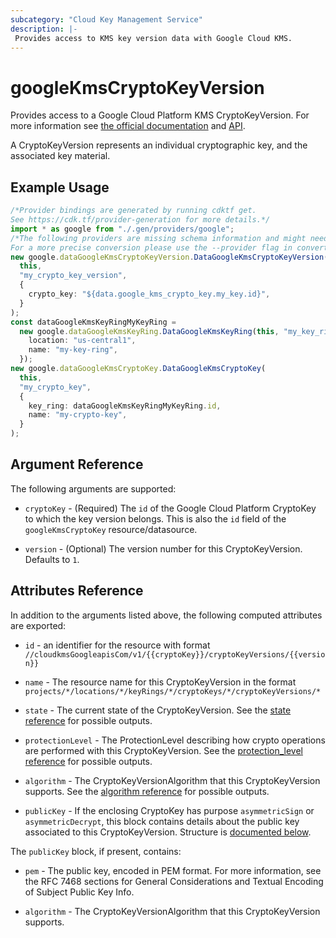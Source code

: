 ```yaml
---
subcategory: "Cloud Key Management Service"
description: |-
 Provides access to KMS key version data with Google Cloud KMS.
---
```


# googleKmsCryptoKeyVersion

Provides access to a Google Cloud Platform KMS CryptoKeyVersion. For more information see
[the official documentation](https://cloud.google.com/kms/docs/object-hierarchy#key_version)
and
[API](https://cloud.google.com/kms/docs/reference/rest/v1/projects.locations.keyRings.cryptoKeys.cryptoKeyVersions).

A CryptoKeyVersion represents an individual cryptographic key, and the associated key material.

## Example Usage

```typescript
/*Provider bindings are generated by running cdktf get.
See https://cdk.tf/provider-generation for more details.*/
import * as google from "./.gen/providers/google";
/*The following providers are missing schema information and might need manual adjustments to synthesize correctly: google.
For a more precise conversion please use the --provider flag in convert.*/
new google.dataGoogleKmsCryptoKeyVersion.DataGoogleKmsCryptoKeyVersion(
  this,
  "my_crypto_key_version",
  {
    crypto_key: "${data.google_kms_crypto_key.my_key.id}",
  }
);
const dataGoogleKmsKeyRingMyKeyRing =
  new google.dataGoogleKmsKeyRing.DataGoogleKmsKeyRing(this, "my_key_ring", {
    location: "us-central1",
    name: "my-key-ring",
  });
new google.dataGoogleKmsCryptoKey.DataGoogleKmsCryptoKey(
  this,
  "my_crypto_key",
  {
    key_ring: dataGoogleKmsKeyRingMyKeyRing.id,
    name: "my-crypto-key",
  }
);

```

## Argument Reference

The following arguments are supported:

*   `cryptoKey` - (Required) The `id` of the Google Cloud Platform CryptoKey to which the key version belongs. This is also the `id` field of the
    `googleKmsCryptoKey` resource/datasource.

*   `version` - (Optional) The version number for this CryptoKeyVersion. Defaults to `1`.

## Attributes Reference

In addition to the arguments listed above, the following computed attributes are
exported:

*   `id` - an identifier for the resource with format `//cloudkmsGoogleapisCom/v1/{{cryptoKey}}/cryptoKeyVersions/{{version}}`

*   `name` - The resource name for this CryptoKeyVersion in the format `projects/*/locations/*/keyRings/*/cryptoKeys/*/cryptoKeyVersions/*`

*   `state` - The current state of the CryptoKeyVersion. See the [state reference](https://cloud.google.com/kms/docs/reference/rest/v1/projects.locations.keyRings.cryptoKeys.cryptoKeyVersions#CryptoKeyVersion.CryptoKeyVersionState) for possible outputs.

*   `protectionLevel` - The ProtectionLevel describing how crypto operations are performed with this CryptoKeyVersion. See the [protection\_level reference](https://cloud.google.com/kms/docs/reference/rest/v1/ProtectionLevel) for possible outputs.

*   `algorithm` - The CryptoKeyVersionAlgorithm that this CryptoKeyVersion supports. See the [algorithm reference](https://cloud.google.com/kms/docs/reference/rest/v1/CryptoKeyVersionAlgorithm) for possible outputs.

*   `publicKey` -  If the enclosing CryptoKey has purpose `asymmetricSign` or `asymmetricDecrypt`, this block contains details about the public key associated to this CryptoKeyVersion. Structure is [documented below](#nested_public_key).

<a name="nested_public_key"></a>The `publicKey` block, if present, contains:

*   `pem` - The public key, encoded in PEM format. For more information, see the RFC 7468 sections for General Considerations and Textual Encoding of Subject Public Key Info.

*   `algorithm` - The CryptoKeyVersionAlgorithm that this CryptoKeyVersion supports.
